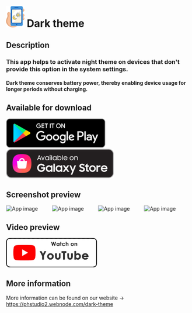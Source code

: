 # <img alt="Logo" src="https://github.com/phstudio2/images/blob/main/apps/darktheme.png" width="50" /> Dark theme

## Description
### This app helps to activate night theme on devices that don't provide this option in the system settings.

#### Dark theme conserves battery power, thereby enabling device usage for longer periods without charging.

## Available for download
<a href='https://play.google.com/store/apps/details?id=com.phstudio.darktheme'><img src='https://github.com/phstudio2/images/blob/main/stores/googleplay.png' alt='Get it on Google Play' height=80/></a>
<a href='https://galaxy.store/dark5'><img src='https://github.com/phstudio2/images/blob/main/stores/galaxystore.png' alt='Get it on Galaxy Store' height=80/></a>

 ## Screenshot preview
<div style="display:flex;">
<img alt="App image" src="https://phstudio2.webnode.com/_files/200000045-1de2a1de2c/450/pic1-2.png?ph=53ad80fc8e" width="30%">
<img alt="App image" src="https://phstudio2.webnode.com/_files/200000044-8fd318fd34/450/pic2.png?ph=53ad80fc8e" width="30%">
<img alt="App image" src="https://phstudio2.webnode.com/_files/200000043-e72dce72df/450/pic3.png?ph=53ad80fc8e" width="30%">
<img alt="App image" src="https://phstudio2.webnode.com/_files/200000042-bf6bbbf6be/450/pic4.png?ph=53ad80fc8e" width="30%">
</div>

## Video preview
<a href='https://youtu.be/lm1OlARBgaM'><img src='https://github.com/phstudio2/images/blob/main/stores/2youtube.png' alt='Watch on YouTube' height=80/></a>

## More information
More information can be found on our website -> https://phstudio2.webnode.com/dark-theme
